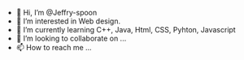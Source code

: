 - 👋 Hi, I’m @Jeffry-spoon
- 👀 I’m interested in Web design.
- 🌱 I’m currently learning C++, Java, Html, CSS, Pyhton, Javascript
- 💞️ I’m looking to collaborate on ...
- 📫 How to reach me ...

<!---
Jeffry-spoon/Jeffry-spoon is a ✨ special ✨ repository because its `README.md` (this file) appears on your GitHub profile.
You can click the Preview link to take a look at your changes.
--->

